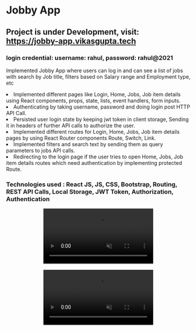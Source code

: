 # Jobby App

 ## Project is under Development, visit: https://jobby-app.vikasgupta.tech
  ### login credential: username: rahul, password: rahul@2021
  
Implemented Jobby App where users can log in and can see a list of jobs with
search by Job title, filters based on Salary range and Employment type, etc
<li>Implemented different pages like Login, Home, Jobs, Job item details
using React components, props, state, lists, event handlers, form inputs.</li>
<li>Authenticating by taking username, password and doing login post HTTP
API Call.</li>
<li>Persisted user login state by keeping jwt token in client storage, Sending
it in headers of further API calls to authorize the user.</li>
<li>Implemented different routes for Login, Home, Jobs, Job item details
pages by using React Router components Route, Switch, Link.</li>
<li>Implemented filters and search text by sending them as query parameters
to jobs API calls.</li>
<li>Redirecting to the login page if the user tries to open Home, Jobs, Job
item details routes which need authentication by implementing protected
Route.</li>



### Technologies used : React JS, JS, CSS, Bootstrap, Routing, REST API Calls, Local Storage, JWT Token, Authorization, Authentication
  




















<div style="text-align: center;">
  <video style="max-width:80%;box-shadow:0 2.8px 2.2px rgba(0, 0, 0, 0.12);outline:none;" loop="true" autoplay="autoplay" controls="controls" muted>
    <source src="https://assets.ccbp.in/frontend/content/react-js/jobby-app-success-output-v0.mp4" type="video/mp4">
  </video>
</div>
<br/>



<div style="text-align: center;">
  <video style="max-width:80%;box-shadow:0 2.8px 2.2px rgba(0, 0, 0, 0.12);outline:none;" loop="true" autoplay="autoplay" controls="controls" muted>
    <source src="https://assets.ccbp.in/frontend/content/react-js/jobby-app-failure-output-v1.mp4" type="video/mp4">
  </video>
</div>
<br/>

